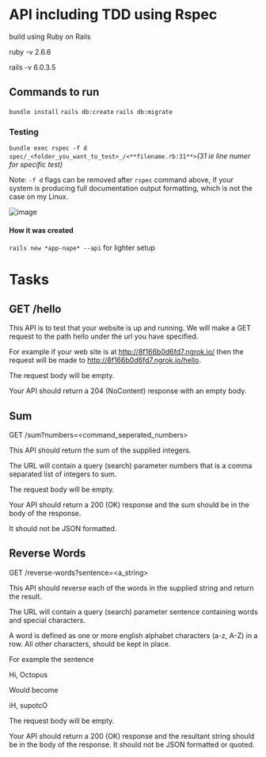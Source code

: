 # API including TDD using Rspec
build using Ruby on Rails

  ruby -v 2.6.6

  rails -v 6.0.3.5

## Commands to run
`bundle install`
`rails db:create`
`rails db:migrate`

### Testing
`bundle exec rspec -f d spec/_<folder_you_want_to_test>_/<**filename.rb:31**>`_(31 ie line numer for specific test)_

Note: `-f d` flags can be removed after `rspec` command above, if your system is producing full documentation output formatting, which is not the case on my Linux.

![image](https://user-images.githubusercontent.com/70934030/110709052-c12e5b00-824f-11eb-80f7-2762de429d57.png)


#### How it was created
`rails new *app-nape* --api` for lighter setup 

# Tasks
## GET /hello

This API is to test that your website is up and running. We will make a GET request to the path hello under the url you have specified.

For example if your web site is at http://8f166b0d6fd7.ngrok.io/ then the request will be made to http://8f166b0d6fd7.ngrok.io/hello.

The request body will be empty.

Your API should return a 204 (NoContent) response with an empty body.

## Sum
GET /sum?numbers=<command_seperated_numbers>

This API should return the sum of the supplied integers.

The URL will contain a query (search) parameter numbers that is a comma separated list of integers to sum.

The request body will be empty.

Your API should return a 200 (OK) response and the sum should be in the body of the response.

It should not be JSON formatted.

## Reverse Words
GET /reverse-words?sentence=<a_string>

This API should reverse each of the words in the supplied string and return the result.

The URL will contain a query (search) parameter sentence containing words and special characters.

A word is defined as one or more english alphabet characters (a-z, A-Z) in a row. All other characters, should be kept in place.

For example the sentence

Hi, Octopus

Would become

iH, supotcO

The request body will be empty.

Your API should return a 200 (OK) response and the resultant string should be in the body of the response. It should not be JSON formatted or quoted.
